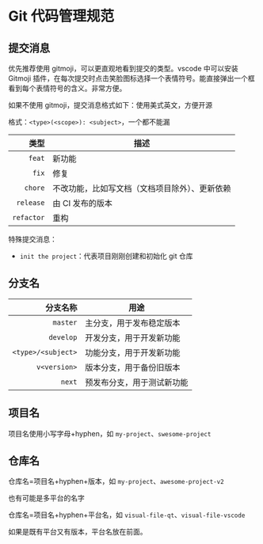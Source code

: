 # Git 代码管理规范

## 提交消息

优先推荐使用 gitmoji，可以更直观地看到提交的类型。vscode 中可以安装 Gitmoji 插件，在每次提交时点击笑脸图标选择一个表情符号。能直接弹出一个框看到每个表情符号的含义。非常方便。

如果不使用 gitmoji，提交消息格式如下：使用美式英文，方便开源

格式：`<type>(<scope>): <subject>`，一个都不能漏

|       类型 | 描述                                           |
| ---------: | ---------------------------------------------- |
|     `feat` | 新功能                                         |
|      `fix` | 修复                                           |
|    `chore` | 不改功能，比如写文档（文档项目除外）、更新依赖 |
|  `release` | 由 CI 发布的版本                               |
| `refactor` | 重构                                           |

特殊提交消息：

- `init the project`：代表项目刚刚创建和初始化 git 仓库

## 分支名

|           分支名称 | 用途                       |
| -----------------: | -------------------------- |
|           `master` | 主分支，用于发布稳定版本   |
|          `develop` | 开发分支，用于开发新功能   |
| `<type>/<subject>` | 功能分支，用于开发新功能   |
|       `v<version>` | 版本分支，用于备份旧版本   |
|             `next` | 预发布分支，用于测试新功能 |

## 项目名

项目名使用小写字母+hyphen，如 `my-project`、`swesome-project`

## 仓库名

仓库名=项目名+hyphen+版本，如 `my-project`、`awesome-project-v2`

也有可能是多平台的名字

仓库名=项目名+hyphen+平台名，如 `visual-file-qt`、`visual-file-vscode`

如果是既有平台又有版本，平台名放在前面。
